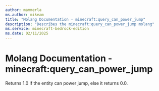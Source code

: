 ```yaml
---
author: mammerla
ms.author: mikeam
title: "Molang Documentation - minecraft:query_can_power_jump"
description: "Describes the minecraft:query_can_power_jump molang"
ms.service: minecraft-bedrock-edition
ms.date: 02/11/2025 
---
```


# Molang Documentation - minecraft:query_can_power_jump

Returns 1.0 if the entity can power jump, else it returns 0.0.
